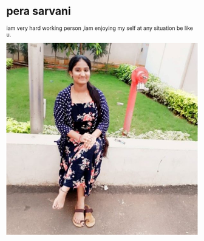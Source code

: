 # pera sarvani
iam  very hard working person ,iam enjoying my self at any situation be like u.


![sarvani](Sarvani.jpg)